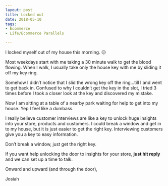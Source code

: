 ```yaml
---
layout: post
title: Locked out
date: 2018-05-10
tags:
- Ecommerce
- Life/Ecommerce Parallels

---
```


I locked myself out of my house this morning. 😖

Most weekdays start with me taking a 30 minute walk to get the blood flowing. When I walk, I usually take only the house key with me by sliding it off my key ring.

Somehow I didn’t notice that I slid the wrong key off the ring...till I and went to get back in. Confused to why I couldn’t get the key in the slot, I tried 3 times before I took a closer look at the key and discovered my mistake.

Now I am sitting at a table of a nearby park waiting for help to get into my house. Yep I feel like a dumbass.

I really believe customer interviews are like a key to unlock huge insights into your store, products and customers. I could break a window and get in to my house, but it is just easier to get the right key. Interviewing customers give you a key to easy information.

Don’t break a window, just get the right key. 

If you want help unlocking the door to insights for your store, **just hit reply** and we can set up a time to talk.

Onward and upward (and through the door),

Josiah

